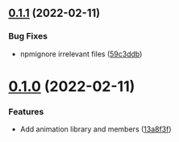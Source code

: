 ## [0.1.1](https://github.com/jacecotton/tcds/compare/v0.1.0...v0.1.1) (2022-02-11)


### Bug Fixes

* npmignore irrelevant files ([59c3ddb](https://github.com/jacecotton/tcds/commit/59c3ddbfcf999d21d7cc4f00c160212c9992b095))



# [0.1.0](https://github.com/jacecotton/tcds/compare/13a8f3fb779415154c15020e474eb187e8f3de9b...v0.1.0) (2022-02-11)


### Features

* Add animation library and members ([13a8f3f](https://github.com/jacecotton/tcds/commit/13a8f3fb779415154c15020e474eb187e8f3de9b))



